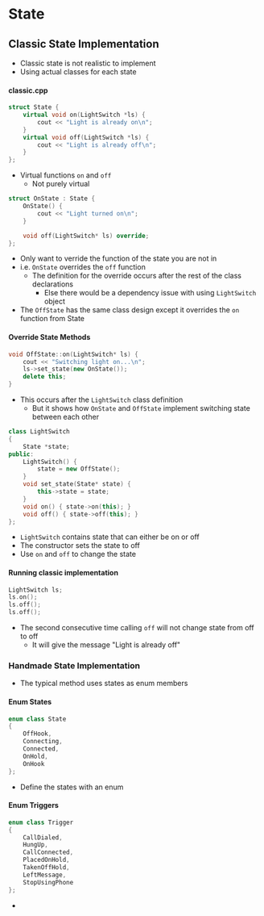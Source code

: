 # State
 


## Classic State Implementation
- Classic state is not realistic to implement
- Using actual classes for each state
#### classic.cpp
```cpp
struct State {
    virtual void on(LightSwitch *ls) {
        cout << "Light is already on\n";
    }
    virtual void off(LightSwitch *ls) {
        cout << "Light is already off\n";
    }
};
```
- Virtual functions `on` and `off` 
    - Not purely virtual

```cpp
struct OnState : State {
    OnState() {
        cout << "Light turned on\n";
    }

    void off(LightSwitch* ls) override;
};
```
- Only want to verride the function of the state you are not in
- i.e. `OnState` overrides the `off` function
    - The definition for the override occurs after the rest of the class declarations
        - Else there would be a dependency issue with using `LightSwitch` object
- The `OffState` has the same class design except it overrides the `on` function from State

#### Override State Methods
```cpp
void OffState::on(LightSwitch* ls) {
    cout << "Switching light on...\n";
    ls->set_state(new OnState());
    delete this;
}
```
- This occurs after the `LightSwitch` class definition
    - But it shows how `OnState` and `OffState` implement switching state between each other

```cpp
class LightSwitch
{
    State *state;
public:
    LightSwitch() {
        state = new OffState();
    }
    void set_state(State* state) {
        this->state = state;
    }
    void on() { state->on(this); }
    void off() { state->off(this); }
};
```
- `LightSwitch` contains state that can either be on or off
- The constructor sets the state to off
- Use `on` and `off` to change the state

#### Running classic implementation
```cpp
LightSwitch ls;
ls.on();
ls.off();
ls.off();
```
- The second consecutive time calling `off` will not change state from off to off
    - It will give the message "Light is already off"

### Handmade State Implementation
- The typical method uses states as enum members

#### Enum States
```cpp
enum class State
{
    OffHook,
    Connecting,
    Connected,
    OnHold,
    OnHook
};
```
- Define the states with an enum

#### Enum Triggers
```cpp
enum class Trigger
{
    CallDialed,
    HungUp,
    CallConnected,
    PlacedOnHold,
    TakenOffHold,
    LeftMessage,
    StopUsingPhone
};
```
- 